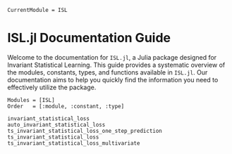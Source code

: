 ```@meta
CurrentModule = ISL
```
# ISL.jl Documentation Guide

Welcome to the documentation for `ISL.jl`, a Julia package designed for Invariant Statistical Learning. This guide provides a systematic overview of the modules, constants, types, and functions available in `ISL.jl`. Our documentation aims to help you quickly find the information you need to effectively utilize the package.

```@autodocs
Modules = [ISL]
Order   = [:module, :constant, :type]
```

```@docs
invariant_statistical_loss
auto_invariant_statistical_loss
ts_invariant_statistical_loss_one_step_prediction
ts_invariant_statistical_loss
ts_invariant_statistical_loss_multivariate
```
